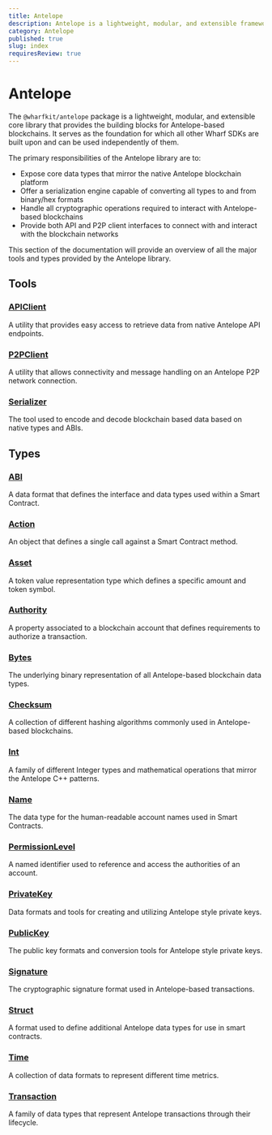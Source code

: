 ```yaml
---
title: Antelope
description: Antelope is a lightweight, modular, and extensible framework for building
category: Antelope
published: true
slug: index
requiresReview: true
---
```


# Antelope

The `@wharfkit/antelope` package is a lightweight, modular, and extensible core library that provides the building blocks for Antelope-based blockchains. It serves as the foundation for which all other Wharf SDKs are built upon and can be used independently of them.

The primary responsibilities of the Antelope library are to:

- Expose core data types that mirror the native Antelope blockchain platform
- Offer a serialization engine capable of converting all types to and from binary/hex formats
- Handle all cryptographic operations required to interact with Antelope-based blockchains
- Provide both API and P2P client interfaces to connect with and interact with the blockchain networks

This section of the documentation will provide an overview of all the major tools and types provided by the Antelope library.

## Tools

### [APIClient](https://localhost:5173/docs/antelope/api-client)

A utility that provides easy access to retrieve data from native Antelope API endpoints.

### [P2PClient](https://localhost:5173/docs/antelope/p2-p-client)

A utility that allows connectivity and message handling on an Antelope P2P network connection.

### [Serializer](https://localhost:5173/docs/antelope/serializer)

The tool used to encode and decode blockchain based data based on native types and ABIs.

## Types

### [ABI](https://localhost:5173/docs/antelope/abi)

A data format that defines the interface and data types used within a Smart Contract.

### [Action](https://localhost:5173/docs/antelope/action)

An object that defines a single call against a Smart Contract method.

### [Asset](https://localhost:5173/docs/antelope/asset)

A token value representation type which defines a specific amount and token symbol.

### [Authority](https://localhost:5173/docs/antelope/authority)

A property associated to a blockchain account that defines requirements to authorize a transaction.

### [Bytes](https://localhost:5173/docs/antelope/bytes)

The underlying binary representation of all Antelope-based blockchain data types.

### [Checksum](https://localhost:5173/docs/antelope/checksum)

A collection of different hashing algorithms commonly used in Antelope-based blockchains.

### [Int](https://localhost:5173/docs/antelope/int)

A family of different Integer types and mathematical operations that mirror the Antelope C++ patterns.

### [Name](https://localhost:5173/docs/antelope/name)

The data type for the human-readable account names used in Smart Contracts.

### [PermissionLevel](https://localhost:5173/docs/antelope/permission-level)

A named identifier used to reference and access the authorities of an account.

### [PrivateKey](https://localhost:5173/docs/antelope/private-key)

Data formats and tools for creating and utilizing Antelope style private keys.

### [PublicKey](https://localhost:5173/docs/antelope/public-key)

The public key formats and conversion tools for Antelope style private keys.

### [Signature](https://localhost:5173/docs/antelope/signature)

The cryptographic signature format used in Antelope-based transactions.

### [Struct](https://localhost:5173/docs/antelope/struct)

A format used to define additional Antelope data types for use in smart contracts.

### [Time](https://localhost:5173/docs/antelope/time)

A collection of data formats to represent different time metrics.

### [Transaction](https://localhost:5173/docs/antelope/transaction)

A family of data types that represent Antelope transactions through their lifecycle.
